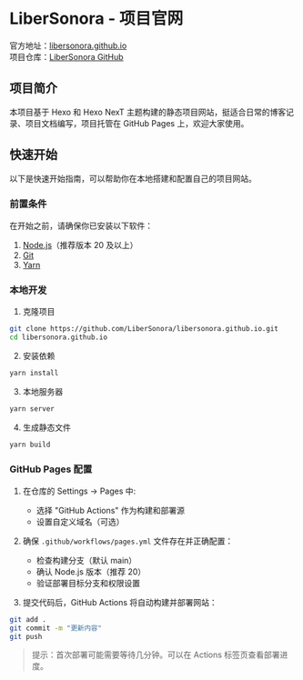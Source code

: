 # LiberSonora - 项目官网

官方地址：[libersonora.github.io](https://libersonora.github.io)  
项目仓库：[LiberSonora GitHub](https://github.com/LiberSonora/LiberSonora)

## 项目简介

本项目基于 Hexo 和 Hexo NexT 主题构建的静态项目网站，挺适合日常的博客记录、项目文档编写，项目托管在 GitHub Pages 上，欢迎大家使用。

## 快速开始

以下是快速开始指南，可以帮助你在本地搭建和配置自己的项目网站。

### 前置条件

在开始之前，请确保你已安装以下软件：

1. [Node.js](https://nodejs.org/)（推荐版本 20 及以上）
2. [Git](https://git-scm.com/)
3. [Yarn](https://yarnpkg.com/)

### 本地开发

1. 克隆项目
```bash
git clone https://github.com/LiberSonora/libersonora.github.io.git
cd libersonora.github.io
```

2. 安装依赖
```bash
yarn install
```

3. 本地服务器
```bash
yarn server
```

4. 生成静态文件
```bash
yarn build
```

### GitHub Pages 配置

1. 在仓库的 Settings -> Pages 中:
   - 选择 "GitHub Actions" 作为构建和部署源
   - 设置自定义域名（可选）

2. 确保 `.github/workflows/pages.yml` 文件存在并正确配置：
   - 检查构建分支（默认 main）
   - 确认 Node.js 版本（推荐 20）
   - 验证部署目标分支和权限设置

3. 提交代码后，GitHub Actions 将自动构建并部署网站：
```bash
git add .
git commit -m "更新内容"
git push
```

> 提示：首次部署可能需要等待几分钟。可以在 Actions 标签页查看部署进度。
